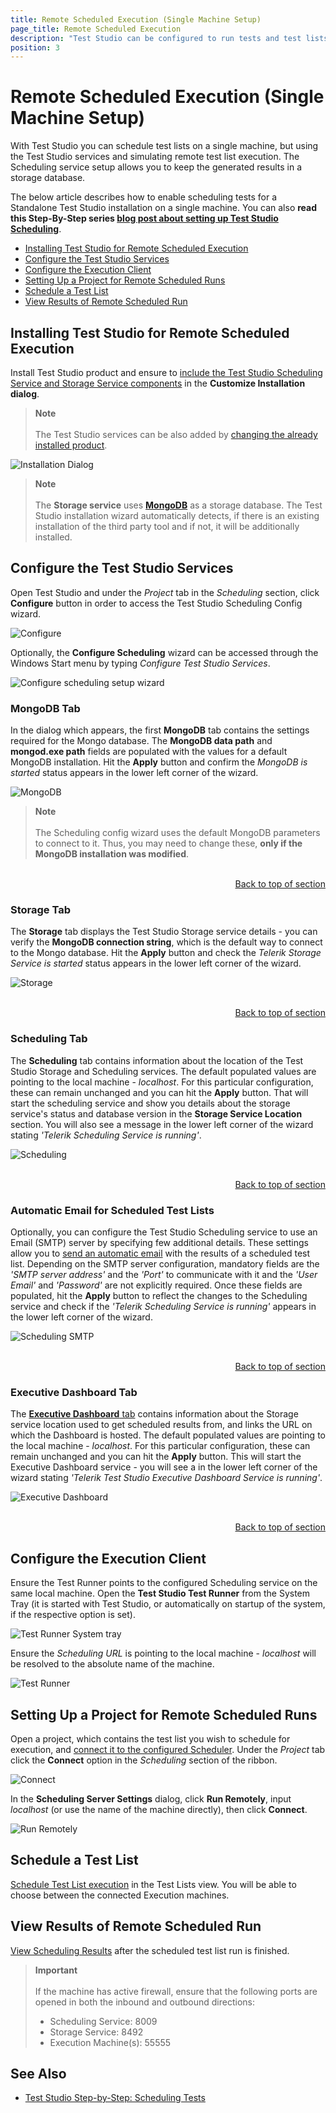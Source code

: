 ```yaml
---
title: Remote Scheduled Execution (Single Machine Setup)
page_title: Remote Scheduled Execution
description: "Test Studio can be configured to run tests and test lists on remote execution machines. Scheduling setup. Telerik Scheduling Storage service"
position: 3
---
```

# Remote Scheduled Execution (Single Machine Setup)

With Test Studio you can schedule test lists on a single machine, but using the Test Studio services and simulating remote test list execution. The Scheduling service setup allows you to keep the generated results in a storage database.

The below article describes how to enable scheduling tests for a Standalone Test Studio installation on a single machine. You can also __read this Step-By-Step series <a href="https://www.telerik.com/blogs/test-studio-step-by-step-scheduling-tests" target="_blank">blog post about setting up Test Studio Scheduling</a>__.

* [Installing Test Studio for Remote Scheduled Execution](#installing-test-studio-for-remote-scheduled-execution)
* [Configure the Test Studio Services](#configure-the-test-studio-services)
* [Configure the Execution Client](#configure-the-execution-client)
* [Setting Up a Project for Remote Scheduled Runs](#setting-up-a-project-for-remote-scheduled-runs)
* [Schedule a Test List](#schedule-a-test-list)
* [View Results of Remote Scheduled Run](#view-results-of-remote-scheduled-run)

## Installing Test Studio for Remote Scheduled Execution

Install Test Studio product and ensure to <a href="/getting-started/installation/install-procedure" target="_blank">include the Test Studio Scheduling Service and Storage Service components</a> in the **Customize Installation dialog**.

> **Note**
> <br>
> <br>
> The Test Studio services can be also added by <a href="/general-information/installation/add-services" target="_blank">changing the already installed product</a>.

![Installation Dialog][1]

> **Note**
> <br>
> <br>
> The **Storage service** uses <a href="https://www.mongodb.com/" target="_blank">**MongoDB**</a> as a storage database. The Test Studio installation wizard automatically detects, if there is an existing installation of the third party tool and if not, it will be additionally installed.

## Configure the Test Studio Services

Open Test Studio and under the *Project* tab in the *Scheduling* section, click **Configure** button in order to access the Test Studio Scheduling Config wizard.

![Configure][2]

Optionally, the **Configure Scheduling** wizard can be accessed through the Windows Start menu by typing *Configure Test Studio Services*.

![Configure scheduling setup wizard][2a]

### MongoDB Tab

In the dialog which appears, the first **MongoDB** tab contains the settings required for the Mongo database. The **MongoDB data path** and **mongod.exe path** fields are populated with the values for a default MongoDB installation. Hit the **Apply** button and confirm the *MongoDB is started* status appears in the lower left corner of the wizard.

![MongoDB][11]

> **Note**
> <br>
> <br>
> The Scheduling config wizard uses the default MongoDB parameters to connect to it. Thus, you may need to change these, **only if the MongoDB installation was modified**.

<br>
<div><a style="float:right" href="#configure-the-test-studio-services">Back to top of section</a></div>
<br>

### Storage Tab

The **Storage** tab displays the Test Studio Storage service details - you can verify the **MongoDB connection string**, which is the default way to connect to the Mongo database. Hit the **Apply** button and check the *Telerik Storage Service is started* status appears in the lower left corner of the wizard.

![Storage][12]

<br>
<div><a style="float:right" href="#configure-the-test-studio-services">Back to top of section</a></div>
<br>

### Scheduling Tab

The **Scheduling** tab contains information about the location of the Test Studio Storage and Scheduling services. The default populated values are pointing to the local machine - *localhost*. For this particular configuration, these can remain unchanged and you can hit the **Apply** button. That will start the scheduling service and show you details about the storage service's status and database version in the **Storage Service Location** section. You will also see a message in the lower left corner of the wizard stating *'Telerik Scheduling Service is running'*.

![Scheduling][13]

<br>
<div><a style="float:right" href="#configure-the-test-studio-services">Back to top of section</a></div>
<br>

### Automatic Email for Scheduled Test Lists

Optionally, you can configure the Test Studio Scheduling service to use an Email (SMTP) server by specifying few additional details. These settings allow you to <a href="/features/scheduling-test-runs/schedule-execution#step-3" target="_blank">send an automatic email</a> with the results of a scheduled test list. Depending on the SMTP server configuration, mandatory fields are the *'SMTP server address'* and the *'Port'* to communicate with it and the *'User Email'* and *'Password'* are not explicitly required. Once these fields are populated, hit the **Apply** button to reflect the changes to the Scheduling service and check if the *'Telerik Scheduling Service is running'* appears in the lower left corner of the wizard.

![Scheduling SMTP][13a]

<br>
<div><a style="float:right" href="#configure-the-test-studio-services">Back to top of section</a></div>
<br>

### Executive Dashboard Tab

The <a href="/general-information/test-results/executive-dashboard" target="_blank">**Executive Dashboard** tab</a> contains information about the Storage service location used to get scheduled results from, and links the URL on which the Dashboard is hosted. The default populated values are pointing to the local machine - *localhost*. For this particular configuration, these can remain unchanged and you can hit the **Apply** button. This will start the Executive Dashboard service - you will see a in the lower left corner of the wizard stating *'Telerik Test Studio Executive Dashboard Service is running'*.

![Executive Dashboard][14]

<br>
<div><a style="float:right" href="#configure-the-test-studio-services">Back to top of section</a></div>
<br>

## Configure the Execution Client

Ensure the Test Runner points to the configured Scheduling service on the same local machine. Open the **Test Studio Test Runner** from the System Tray (it is started with Test Studio, or automatically on startup of the system, if the respective option is set).

![Test Runner System tray][3a]

Ensure the *Scheduling URL* is pointing to the local machine - *localhost* will be resolved to the absolute name of the machine.

![Test Runner][3]

## Setting Up a Project for Remote Scheduled Runs

Open a project, which contains the test list you wish to schedule for execution, and <a href="/automated-tests/scheduling/connect-to-scheduling-server" target="_blank">connect it to the configured Scheduler</a>. Under the *Project* tab click the **Connect** option in the *Scheduling* section of the ribbon.

![Connect][4]

In the **Scheduling Server Settings** dialog, click **Run Remotely**, input *localhost* (or use the name of the machine directly), then click **Connect**.

![Run Remotely][5]

## Schedule a Test List

<a href="/features/scheduling-test-runs/schedule-execution" target="_blank">Schedule Test List execution</a> in the Test Lists view. You will be able to choose between the connected Execution machines.

## View Results of Remote Scheduled Run

<a href="/features/scheduling-test-runs/scheduling-results" target="_blank">View Scheduling Results</a> after the scheduled test list run is finished.

> __Important__
> <br>
> <br>
> If the machine has active firewall, ensure that the following ports are opened in both the inbound and outbound directions:
> - Scheduling Service: 8009
> - Storage Service: 8492
> - Execution Machine(s): 55555

## See Also

* <a href="https://www.telerik.com/blogs/test-studio-step-by-step-scheduling-tests" target="_blank">Test Studio Step-by-Step: Scheduling Tests</a>

[1]: /img/features/scheduling-test-runs/remote-run-all-in-one/fig1.png
[2]: /img/features/scheduling-test-runs/remote-run-all-in-one/fig2.png
[2a]: /img/features/scheduling-test-runs/remote-run-all-in-one/fig2a.png
[3]: /img/features/scheduling-test-runs/remote-run-all-in-one/fig3.png
[4]: /img/features/scheduling-test-runs/remote-run-all-in-one/fig4.png
[5]: /img/features/scheduling-test-runs/remote-run-all-in-one/fig5.png
[6]: /img/features/scheduling-test-runs/remote-run-all-in-one/fig6.png
[11]: /img/features/scheduling-test-runs/create-scheduling-server/fig2new.png
[12]: /img/features/scheduling-test-runs/create-scheduling-server/fig3new.png
[13]: /img/features/scheduling-test-runs/create-scheduling-server/fig5new.png
[13a]: /img/features/scheduling-test-runs/create-scheduling-server/fig5a.png
[14]: /img/features/scheduling-test-runs/create-scheduling-server/fig14.png

[3a]: /img/features/scheduling-test-runs/local-run-all-in-one/fig1.png

